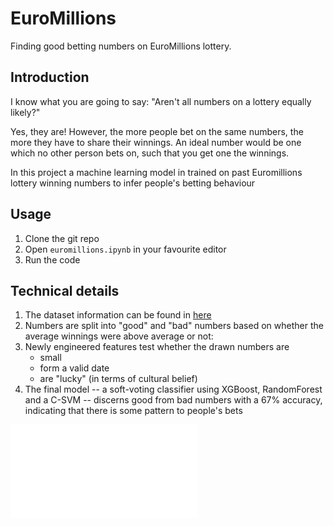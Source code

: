 # EuroMillions
Finding good betting numbers on EuroMillions lottery.

## Introduction

I know what you are going to say: "Aren't all numbers on a lottery
equally likely?"

Yes, they are! However, the more people bet on the same numbers, the
more they have to share their winnings. An ideal number would be one
which no other person bets on, such that you get one the winnings.

In this project a machine learning model in trained on past Euromillions
lottery winning numbers to infer people's betting behaviour



## Usage

1. Clone the git repo
2. Open `euromillions.ipynb` in your favourite editor
3. Run the code



## Technical details

1. The dataset information can be found in
[here](./datasets/README.md)
2. Numbers are split into "good" and "bad" numbers based on whether
the average winnings were above average or not:
3. Newly engineered features test whether the drawn numbers are
   - small
   - form a valid date
   - are "lucky" (in terms of cultural belief)
4. The final model -- a soft-voting classifier using
XGBoost, RandomForest and a C-SVM -- discerns good from bad numbers
with a 67% accuracy, indicating that there is some pattern to people's
bets

![Good and bad numbers](avg-winnings-class.pdf "Distribution of
 winnings at the lottery")

